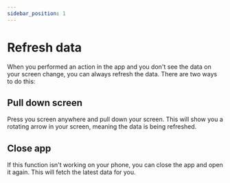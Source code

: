 ```yaml
---
sidebar_position: 1
---
```


# Refresh data

When you performed an action in the app and you don't see the data on your screen change, you can always refresh the data. There are two ways to do this:

## Pull down screen
Press you screen anywhere and pull down your screen. This will show you a rotating arrow in your screen, meaning the data is being refreshed.

## Close app
If this function isn't working on your phone, you can close the app and open it again. This will fetch the latest data for you.
